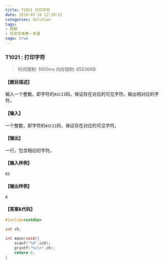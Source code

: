 ```yaml
---
title: T1021 打印字符
date: 2019-03-10 12:19:22
categories: Solution
tags:
- 题解
- 信息学奥赛一本通
sage: true
---
```


### T1021 : 打印字符

> 时间限制: $1000 \text{ms}$ 内存限制: $65536 \text{KB}$

<!-- more -->

#### 【题目描述】

输入一个整数，即字符的`ASCII`码，保证存在对应的可见字符。输出相对应的字符。

#### 【输入】

一个整数，即字符的`ASCII`码，保证存在对应的可见字符。

#### 【输出】

一行，包含相应的字符。

#### 【输入样例】

```
65
```

#### 【输出样例】

```
A
```

#### 【答案&代码】

```cpp
#include<cstdio>

int ch;

int main(void){
    scanf("%d",&ch);
    printf("%c\n",ch);
    return 0;
}
```
